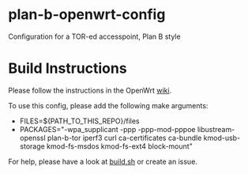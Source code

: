 # plan-b-openwrt-config
Configuration for a TOR-ed accesspoint, Plan B style

# Build Instructions
Please follow the instructions in the OpenWrt [wiki](https://openwrt.org/docs/user-guide/additional-software/imagebuilder).

To use this config, please add the following make arguments:
 * FILES=${PATH_TO_THIS_REPO}/files
 * PACKAGES="-wpa_supplicant -ppp -ppp-mod-pppoe libustream-openssl plan-b-tor iperf3 curl ca-certificates ca-bundle kmod-usb-storage kmod-fs-msdos kmod-fs-ext4 block-mount"
   
For help, please have a look at [build.sh](https://github.com/rettichschnidi/plan-b-imagebuilder) or create an issue.
